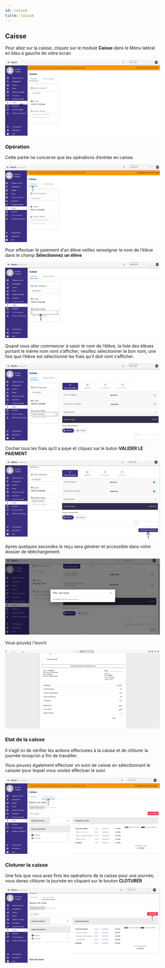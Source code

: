 ```yaml
---
id: caisse
title: Caisse
---
```


## Caisse

Pour allez sur la caisse, cliquez sur le module **Caisse** dans le Menu latéral en bleu à gauche de votre ecran

![img](../static/img/Caisse/Caisse1.PNG)

### Opération

Cette partie ne concerne que les opérations d’entrée en caisse.

![img](../static/img/Caisse/CaisseOperation.PNG)

Pour effectuer le paiement d’un élève veillez renseigner le nom de l’élève dans le champ **Sélectionnez un élève**

![img](../static/img/Caisse/CaisseR1.PNG)

Quand vous aller commencer à saisir le nom de l’élève,  la liste des élèves portant le même nom vont s’afficher, veuillez sélectionner le bon nom, une fois que l’élève est sélectionné les frais qu’il doit vont s’afficher.

![img](../static/img/Caisse/CaisseR2.PNG)

Cocher tous les frais qu’il a payé et cliquez sur le buton **VALIDER LE PAIEMENT**

![img](../static/img/Caisse/CaisseR3.PNG)

Apres quelques secondes le reçu sera générer et accessible dans votre dossier de téléchargement.

![img](../static/img/Caisse/CaisseGen.PNG)

Vous pouvez l'ouvrir

![img](../static/img/Caisse/CaisseR4.PNG)


### Etat de la caisse

Il s’agit ici de vérifier les actions effectuées à la caisse et de clôturer la journée lorsqu’on a fini de travailler.

Vous pouvez également effectuer un suivi de caisse en sélectionnant le caissier pour lequel vous voulez effectuer le suivi

![img](../static/img/Caisse/CaisseEtat.PNG)

### Cloturer la caisse

Une fois que vous avez finis les opérations de la caisse pour une journée, vous devez clôturer la journée en cliquant sur le bouton **CLOTURER**

![img](../static/img/Caisse/Cloturer.PNG)